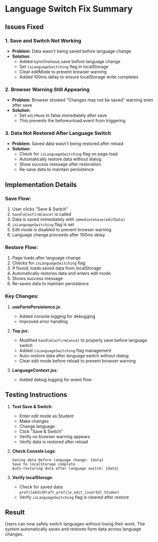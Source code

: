 # Language Switch Fix Summary

## Issues Fixed

### 1. Save and Switch Not Working

- **Problem**: Data wasn't being saved before language change
- **Solution**:
  - Added synchronous save before language change
  - Set `isLanguageSwitching` flag in localStorage
  - Clear editMode to prevent browser warning
  - Added 100ms delay to ensure localStorage write completes

### 2. Browser Warning Still Appearing

- **Problem**: Browser showed "Changes may not be saved" warning even after save
- **Solution**:
  - Set `editMode` to false immediately after save
  - This prevents the beforeunload event from triggering

### 3. Data Not Restored After Language Switch

- **Problem**: Saved data wasn't being restored after reload
- **Solution**:
  - Check for `isLanguageSwitching` flag on page load
  - Automatically restore data without dialog
  - Show success message after restoration
  - Re-save data to maintain persistence

## Implementation Details

### Save Flow:

1. User clicks "Save & Switch"
2. `handleConfirmCancel` is called
3. Data is saved immediately with `immediateSave(editData)`
4. `isLanguageSwitching` flag is set
5. Edit mode is disabled to prevent browser warning
6. Language change proceeds after 100ms delay

### Restore Flow:

1. Page loads after language change
2. Checks for `isLanguageSwitching` flag
3. If found, loads saved data from localStorage
4. Automatically restores data and enters edit mode
5. Shows success message
6. Re-saves data to maintain persistence

### Key Changes:

1. **useFormPersistence.js**:

   - Added console logging for debugging
   - Improved error handling

2. **Top.jsx**:

   - Modified `handleConfirmCancel` to properly save before language switch
   - Added `isLanguageSwitching` flag management
   - Auto-restore data after language switch without dialog
   - Clear edit mode before reload to prevent browser warning

3. **LanguageContext.jsx**:
   - Added debug logging for event flow

## Testing Instructions

1. **Test Save & Switch**:

   - Enter edit mode as Student
   - Make changes
   - Change language
   - Click "Save & Switch"
   - Verify no browser warning appears
   - Verify data is restored after reload

2. **Check Console Logs**:

   ```
   Saving data before language change: {data}
   Save to localStorage complete
   Auto-restoring data after language switch: {data}
   ```

3. **Verify localStorage**:
   - Check for saved data: `profileEditDraft_profile_edit_[userId]_Student`
   - Verify `isLanguageSwitching` flag is cleared after restore

## Result

Users can now safely switch languages without losing their work. The system automatically saves and restores form data across language changes.
